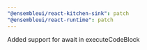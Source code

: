 ```yaml
---
"@ensembleui/react-kitchen-sink": patch
"@ensembleui/react-runtime": patch
---
```


Added support for await in executeCodeBlock
